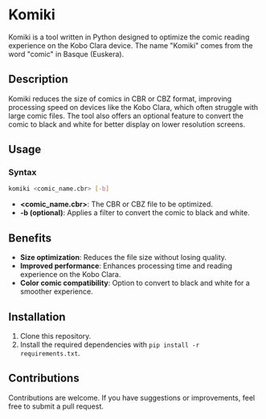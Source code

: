 # Komiki

Komiki is a tool written in Python designed to optimize the comic reading experience on the Kobo Clara device. The name "Komiki" comes from the word "comic" in Basque (Euskera).

## Description

Komiki reduces the size of comics in CBR or CBZ format, improving processing speed on devices like the Kobo Clara, which often struggle with large comic files. The tool also offers an optional feature to convert the comic to black and white for better display on lower resolution screens.

## Usage

### Syntax

```bash
komiki <comic_name.cbr> [-b]
```

- **<comic_name.cbr>**: The CBR or CBZ file to be optimized.
- **-b (optional)**: Applies a filter to convert the comic to black and white.

## Benefits

- **Size optimization**: Reduces the file size without losing quality.
- **Improved performance**: Enhances processing time and reading experience on the Kobo Clara.
- **Color comic compatibility**: Option to convert to black and white for a smoother experience.

## Installation

1. Clone this repository.
2. Install the required dependencies with `pip install -r requirements.txt`.

## Contributions

Contributions are welcome. If you have suggestions or improvements, feel free to submit a pull request.

